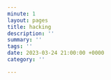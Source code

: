 ```yaml
---
minute: 1
layout: pages
title: hacking
description: ''
summary: ''
tags: ''
date: 2023-03-24 21:00:00 +0000
category: ''

---
```

